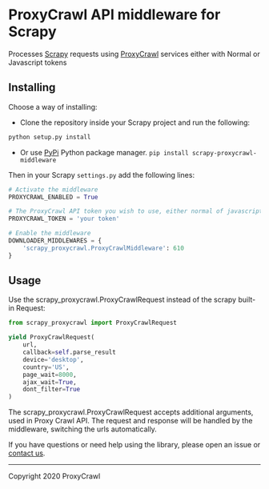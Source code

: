 # ProxyCrawl API middleware for Scrapy

Processes [Scrapy](http://scrapy.org/) requests using [ProxyCrawl](https://proxycrawl.com) services either with Normal or Javascript tokens


## Installing

Choose a way of installing:

- Clone the repository inside your Scrapy project and run the following:
```bash
python setup.py install
```
- Or use [PyPi](https://pypi.org/project/scrapy-proxycrawl-middleware/) Python package manager. `pip install scrapy-proxycrawl-middleware`

Then in your Scrapy `settings.py` add the following lines:

```python
# Activate the middleware
PROXYCRAWL_ENABLED = True

# The ProxyCrawl API token you wish to use, either normal of javascript token
PROXYCRAWL_TOKEN = 'your token'

# Enable the middleware
DOWNLOADER_MIDDLEWARES = {
    'scrapy_proxycrawl.ProxyCrawlMiddleware': 610
}
```
## Usage

Use the scrapy_proxycrawl.ProxyCrawlRequest instead of the scrapy built-in Request:

```python
from scrapy_proxycrawl import ProxyCrawlRequest

yield ProxyCrawlRequest(
    url,
    callback=self.parse_result
    device='desktop',
    country='US',
    page_wait=8000,
    ajax_wait=True,
    dont_filter=True
)
```
The scrapy_proxycrawl.ProxyCrawlRequest accepts additional arguments, used in Proxy Crawl API.
The request and response will be handled by the middleware, switching the urls automatically.


If you have questions or need help using the library, please open an issue or [contact us](https://proxycrawl.com/contact).

---

Copyright 2020 ProxyCrawl
